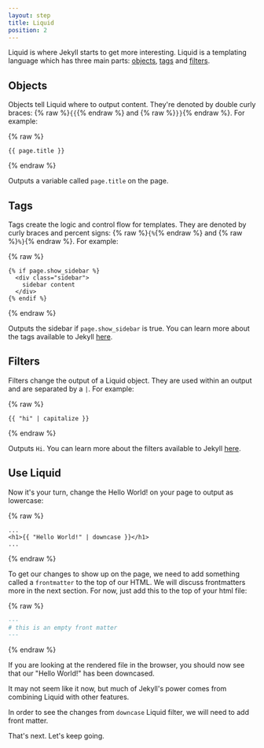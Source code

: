 ```yaml
---
layout: step
title: Liquid
position: 2
---
```

Liquid is where Jekyll starts to get more interesting. Liquid is a templating
language which has three main parts: [objects](#objects), [tags](#tags) and
[filters](#filters).


## Objects

Objects tell Liquid where to output content. They're denoted by double curly
braces: {% raw %}`{{`{% endraw %} and {% raw %}`}}`{% endraw %}. For example:

{% raw %}
```liquid
{{ page.title }}
```  
{% endraw %}

Outputs a variable called `page.title` on the page.

## Tags

Tags create the logic and control flow for templates. They are denoted by curly
braces and percent signs: {% raw %}`{%`{% endraw %} and
{% raw %}`%}`{% endraw %}. For example:

{% raw %}
```liquid
{% if page.show_sidebar %}
  <div class="sidebar">
    sidebar content
  </div>
{% endif %}
```  
{% endraw %}

Outputs the sidebar if `page.show_sidebar` is true. You can learn more about the
tags available to Jekyll [here](/docs/liquid/tags/).

## Filters

Filters change the output of a Liquid object. They are used within an output
and are separated by a `|`. For example:

{% raw %}
```liquid
{{ "hi" | capitalize }}
```  
{% endraw %}

Outputs `Hi`. You can learn more about the filters available to Jekyll
[here](/docs/liquid/filters/).

## Use Liquid

Now it's your turn, change the Hello World! on your page to output as lowercase:

{% raw %}
```liquid
...
<h1>{{ "Hello World!" | downcase }}</h1>
...
```  
{% endraw %}

To get our changes to show up on the page, we need to add something called a `frontmatter` to the top of our HTML. We will discuss frontmatters more in the next section. For now, just add this to the top of your html file:

{% raw %}
```markdown
---
# this is an empty front matter
---
```
{% endraw %}

If you are looking at the rendered file in the browser, you should now see that our "Hello World!" has been downcased.

It may not seem like it now, but much of Jekyll's power comes from combining
Liquid with other features. 

In order to see the changes from `downcase` Liquid filter, we will need to add front matter. 

That's next. Let's keep going.
